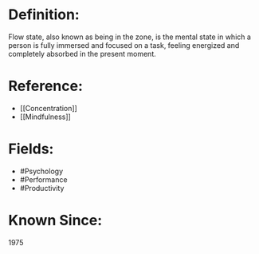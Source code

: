 

# Definition:
Flow state, also known as being in the zone, is the mental state in which a person is fully immersed and focused on a task, feeling energized and completely absorbed in the present moment.

# Reference:
- [[Concentration]]
- [[Mindfulness]]

# Fields: 
- #Psychology
- #Performance
- #Productivity

# Known Since:
1975

